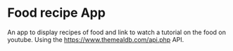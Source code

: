 # Food recipe App

An app to display recipes of food and link to watch a tutorial on the food on youtube. 
Using the https://www.themealdb.com/api.php API.
